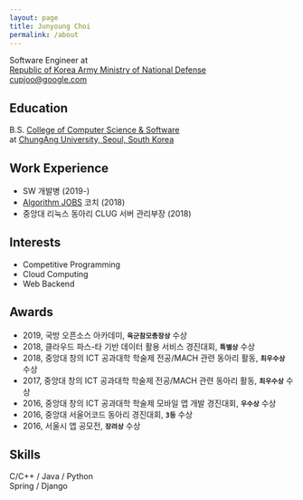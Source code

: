 ```yaml
---
layout: page
title: Junyoung Choi
permalink: /about
---
```


Software Engineer at
<br>
<a href="https://army.mil.kr/">Republic of Korea Army Ministry of National Defense</a>
<br>
cupjoo@google.com

## Education
B.S. <a href="https://cse.cau.ac.kr">College of Computer Science & Software</a>
<br>
at <a href="https://www.cau.ac.kr">ChungAng University, Seoul, South Korea</a>

## Work Experience
- SW 개발병 (2019-)
- <a href="https://algorithmjobs.io/">Algorithm JOBS</a> 코치 (2018)
- 중앙대 리눅스 동아리 CLUG 서버 관리부장 (2018)

## Interests
- Competitive Programming
- Cloud Computing
- Web Backend

## Awards
- 2019, 국방 오픈소스 아카데미, **`육군참모총장상`** 수상
- 2018, 클라우드 파스-타 기반 데이터 활용 서비스 경진대회, **`특별상`** 수상
- 2018, 중앙대 창의 ICT 공과대학 학술제 전공/MACH 관련 동아리 활동, **`최우수상`** 수상
- 2017, 중앙대 창의 ICT 공과대학 학술제 전공/MACH 관련 동아리 활동, **`최우수상`** 수상
- 2016, 중앙대 창의 ICT 공과대학 학술제 모바일 앱 개발 경진대회, **`우수상`** 수상
- 2016, 중앙대 서울어코드 동아리 경진대회, **`3등`** 수상
- 2016, 서울시 앱 공모전, **`장려상`** 수상

## Skills
C/C++ / Java / Python
<br>
Spring / Django
